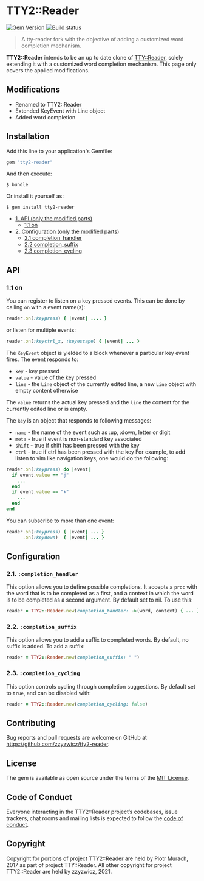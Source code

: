 
# TTY2::Reader

[![Gem Version](https://badge.fury.io/rb/tty2-reader.svg)][gem]
[![Build status](https://ci.appveyor.com/api/projects/status/d7o7e3hqq0d290n4?svg=true)][appveyor]

[gem]: http://badge.fury.io/rb/tty2-reader
[appveyor]: https://ci.appveyor.com/project/zzyzwicz/tty2-reader
[gh_actions_ci]: https://github.com/zzyzwicz/tty2-reader/actions?query=workflow%3ACI

> A tty-reader fork with the objective of adding a customized word completion mechanism.

**TTY2::Reader** intends to be an up to date clone of [TTY::Reader](https://github.com/piotrmurach/tty-reader), solely extending it with a customized word completion mechanism.
This page only covers the applied modifications.


## Modifications

* Renamed to TTY2::Reader
* Extended KeyEvent with Line object
* Added word completion

## Installation

Add this line to your application's Gemfile:

```ruby
gem "tty2-reader"
```

And then execute:

    $ bundle

Or install it yourself as:

    $ gem install tty2-reader

* [1. API (only the modified parts)](#1-api)
  * [1.1 on](#11-on)
* [2. Configuration (only the modified parts)](#2-configuration)
  * [2.1 completion_handler](#21-completion_handler)
  * [2.2 completion_suffix](#22-completion_suffix)
  * [2.3 completion_cycling](#23-completion_cycling)

## API

### 1.1 on
You can register to listen on a key pressed events. This can be done by calling `on` with a event name(s):
```ruby
reader.on(:keypress) { |event| .... }
```
or listen for multiple events:
```ruby
reader.on(:keyctrl_x, :keyescape) { |event| ... }
```
The `KeyEvent` object is yielded to a block whenever a particular key event fires. The event responds to:

* `key`   - key pressed
* `value` - value of the key pressed
* `line`  - the `Line` object of the currently edited line, a new `Line` object with empty content otherwise

The `value` returns the actual key pressed and the `line` the content for the currently edited line or is empty.

The `key` is an object that responds to following messages:
* `name`  - the name of the event such as :up, :down, letter or digit
* `meta`  - true if event is non-standard key associated
* `shift` - true if shift has been pressed with the key
* `ctrl`  - true if ctrl has been pressed with the key
For example, to add listen to vim like navigation keys, one would do the following:
```ruby
reader.on(:keypress) do |event|
  if event.value == "j"
    ...
  end
  if event.value == "k"
    ...
  end
end
```
You can subscribe to more than one event:
```ruby
reader.on(:keypress) { |event| ... }
      .on(:keydown)  { |event| ... }
```

## Configuration

### 2.1. `:completion_handler`
This option allows you to define possible completions. It accepts a `proc` with the word that is to be completed as a first, and a context in which the word is to be completed as a second argument. By default set to nil. To use this:
```ruby
reader = TTY2::Reader.new(completion_handler: ->(word, context) { ... })
```

### 2.2. `:completion_suffix`
This option allows you to add a suffix to completed words. By default, no suffix is added. To add a suffix:
```ruby
reader = TTY2::Reader.new(completion_suffix: " ")
```

### 2.3. `:completion_cycling`
This option controls cycling through completion suggestions. By default set to `true`, and can be disabled with:
```ruby
reader = TTY2::Reader.new(completion_cycling: false)
```

## Contributing

Bug reports and pull requests are welcome on GitHub at https://github.com/zzyzwicz/tty2-reader.

## License

The gem is available as open source under the terms of the [MIT License](http://opensource.org/licenses/MIT).

## Code of Conduct

Everyone interacting in the TTY2::Reader project’s codebases, issue trackers, chat rooms and mailing lists is expected to follow the [code of conduct](https://github.com/piotrmurach/tty-reader/blob/master/CODE_OF_CONDUCT.md).

## Copyright

Copyright for portions of project TTY2::Reader are held by Piotr Murach, 2017 as part of project TTY::Reader.
All other copyright for project TTY2::Reader are held by zzyzwicz, 2021.
